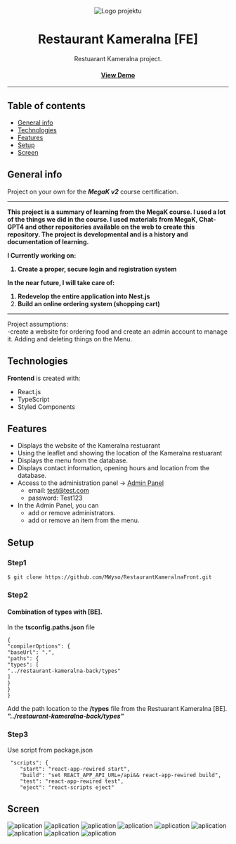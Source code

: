 <div align="center">

![Logo projektu](/src//assets/images/logo3.png "Logo projektu")
  <h1>Restaurant Kameralna [FE]</h1>

  <p>
    Restuarant Kameralna project.
  </p>

<h4>
    <a href="https://kameralna.networkmanager.pl/">View Demo</a>
</h4>
<hr>
</div>

## Table of contents
* [General info](#general-info)
* [Technologies](#technologies)
* [Features](#features)
* [Setup](#setup)
* [Screen](#screen)

## General info
Project on your own for the ***MegaK v2*** course certification.
<hr>
<b>This project is a summary of learning from the MegaK course. I used a lot of the things we did in the course.
I used materials from MegaK, Chat-GPT4 and other repositories available on the web to create this repository. 
The project is developmental and is a history and documentation of learning. <br>

I Currently working on:<br>
1. Create a proper, secure login and registration system<br>

In the near future, I will take care of:<br>

1. Redevelop the entire application into Nest.js<br>
2. Build an online ordering system (shopping cart)</b>
<hr>
Project assumptions:
<br>
-create a website for ordering food and create an admin account to manage it. Adding and deleting things on the Menu.

## Technologies
**Frontend** is created with:
* React.js
* TypeScript
* Styled Components

## Features
* Displays the website of the Kameralna restuarant
* Using the leaflet and showing the location of the Kameralna restuarant
* Displays the menu from the database.
* Displays contact information, opening hours and location from the database.
* Access to the administration panel -> <a href="https://kameralna.networkmanager.pl/login">Admin Panel</a>
  * email: test@test.com
  * password: Test123
* In the Admin Panel, you can
  * add or remove administrators.
  * add or remove an item from the menu.

## Setup

### Step1
``
$ git clone https://github.com/MWyso/RestaurantKameralnaFront.git
``
### Step2
#### Combination of types with [BE].
In the **tsconfig.paths.json** file
````
{
"compilerOptions": {
"baseUrl": ".",
"paths": {
"types": [
"../restaurant-kameralna-back/types"
]
}
}
}
````
Add the path location to the **/types** file from the Restuarant Kameralna [BE].
<br>
***"../restaurant-kameralna-back/types"***

### Step3
Use script from package.json
<br>
````
 "scripts": {
    "start": "react-app-rewired start",
    "build": "set REACT_APP_API_URL=/api&& react-app-rewired build",
    "test": "react-app-rewired test",
    "eject": "react-scripts eject"
````
## Screen

![aplication](/src//assets/images/screens/1.JPG "aplication")
![aplication](/src//assets/images/screens/2.JPG "aplication")
![aplication](/src//assets/images/screens/3.JPG "aplication")
![aplication](/src//assets/images/screens/4.JPG "aplication")
![aplication](/src//assets/images/screens/5.JPG "aplication")
![aplication](/src//assets/images/screens/6.JPG "aplication")
![aplication](/src//assets/images/screens/7.JPG "aplication")
![aplication](/src//assets/images/screens/8.JPG "aplication")
![aplication](/src//assets/images/screens/9.JPG "aplication")

